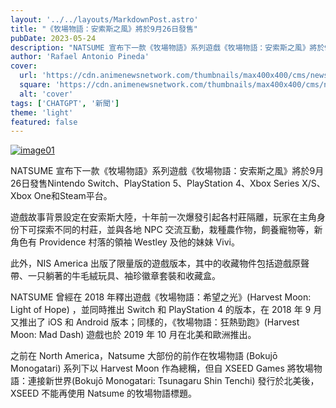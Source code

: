 ```yaml
---
layout: '../../layouts/MarkdownPost.astro'
title: "《牧場物語：安索斯之風》將於9月26日發售"
pubDate: 2023-05-24
description: "NATSUME 宣布下一款《牧場物語》系列遊戲《牧場物語：安索斯之風》將於9月26日發售Nintendo Switch、PlayStation 5、PlayStation 4、Xbox Series X/S、Xbox One和Steam平台。"
author: 'Rafael Antonio Pineda'
cover:
  url: 'https://cdn.animenewsnetwork.com/thumbnails/max400x400/cms/news.6/198370/twoa.jpg'
  square: 'https://cdn.animenewsnetwork.com/thumbnails/max400x400/cms/news.6/198370/twoa.jpg'
  alt: 'cover'
tags: ['CHATGPT', '新聞']
theme: 'light'
featured: false
---
```


[![image01](https://cdn.animenewsnetwork.com/thumbnails/max400x400/cms/news.6/198370/twoa.jpg)](https://cdn.animenewsnetwork.com/thumbnails/max400x400/cms/news.6/198370/twoa.jpg)

NATSUME 宣布下一款《牧場物語》系列遊戲《牧場物語：安索斯之風》將於9月26日發售Nintendo Switch、PlayStation 5、PlayStation 4、Xbox Series X/S、Xbox One和Steam平台。

遊戲故事背景設定在安索斯大陸，十年前一次爆發引起各村莊隔離，玩家在主角身份下可探索不同的村莊，並與各地 NPC 交流互動，栽種農作物，飼養寵物等，新角色有 Providence 村落的領袖 Westley 及他的妹妹 Vivi。

此外，NIS America 出版了限量版的遊戲版本，其中的收藏物件包括遊戲原聲帶、一只躺著的牛毛絨玩具、袖珍徽章套裝和收藏盒。

NATSUME 曾經在 2018 年釋出遊戲《牧場物語：希望之光》(Harvest Moon: Light of Hope) ，並同時推出 Switch 和 PlayStation 4 的版本，在 2018 年 9 月又推出了 iOS 和 Android 版本；同樣的，《牧場物語：狂熱勁跑》(Harvest Moon: Mad Dash) 遊戲也於 2019 年 10 月在北美和歐洲推出。

之前在 North America，Natsume 大部份的前作在牧場物語 (Bokujō Monogatari) 系列下以 Harvest Moon 作為總稱，但自 XSEED Games 將牧場物語：連接新世界(Bokujō Monogatari: Tsunagaru Shin Tenchi) 發行於北美後，XSEED 不能再使用 Natsume 的牧場物語標題。